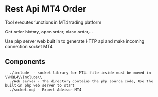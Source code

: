 
# Rest Api MT4 Order

Tool executes functions in MT4 trading platform

Get order history, open order, close order,...

Use php server web built in to generate HTTP api and make incoming connection socket MT4

## Components

```
  ./include  - socket library for MT4. file inside must be moved in \\MQL4\\Include\\
  ./Web server - The directory contains the php source code, Use the built-in php web server to start
  ./socket.mq4 - Expert Advisor MT4
```

